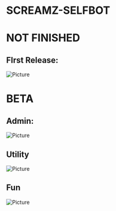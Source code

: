 # SCREAMZ-SELFBOT
# NOT FINISHED
## FIrst Release:
![Picture](https://cdn.discordapp.com/attachments/816951499544068116/877092553411923988/unknown.png)
# BETA

## Admin:
![Picture](https://cdn.discordapp.com/attachments/877254501663408149/877261895369900102/unknown.png)
## Utility
![Picture](https://cdn.discordapp.com/attachments/816951499544068116/877259335699431494/unknown.png)
## Fun 
![Picture](https://cdn.discordapp.com/attachments/816951499544068116/877259426187325460/unknown.png)
